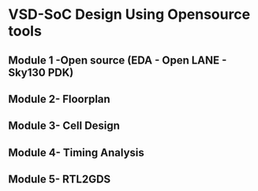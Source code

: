 # VSD-SoC Design Using Opensource tools

## Module 1 -Open source (EDA - Open LANE - Sky130 PDK)

## Module 2- Floorplan

## Module 3- Cell Design

## Module 4- Timing Analysis

## Module 5- RTL2GDS
